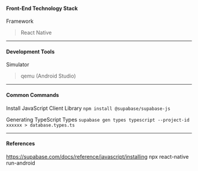 #### Front-End Technology Stack

Framework

> React Native

----

#### Development Tools

Simulator

> qemu (Android Studio)

----

#### Common Commands

Install JavaScript Client Library
`npm install @supabase/supabase-js`



Generating TypeScript Types
`supabase gen types typescript --project-id xxxxxx > database.types.ts`

---

#### References

https://supabase.com/docs/reference/javascript/installing
npx react-native run-android
